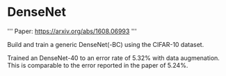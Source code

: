 # DenseNet

'''
Paper: https://arxiv.org/abs/1608.06993
'''

Build and train a generic DenseNet(-BC) using the CIFAR-10 dataset. 

Trained an DenseNet-40 to an error rate of 5.32% with data augmenation. This is comparable to the error reported in the paper of 5.24%. 
